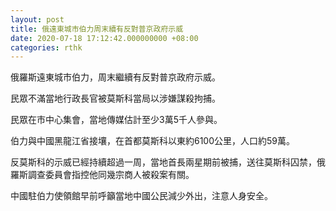 ```yaml
---
layout: post
title: 俄遠東城市伯力周末續有反對普京政府示威
date: 2020-07-18 17:12:42.000000000 +08:00
categories: rthk
---
```


俄羅斯遠東城市伯力，周末繼續有反對普京政府示威。

民眾不滿當地行政長官被莫斯科當局以涉嫌謀殺拘捕。

民眾在市中心集會，當地傳媒估計至少3萬5千人參與。

伯力與中國黑龍江省接壤，在首都莫斯科以東約6100公里，人口約59萬。

反莫斯科的示威已經持續超過一周，當地首長兩星期前被捕，送往莫斯科囚禁，俄羅斯調查委員會指控他同幾宗商人被殺案有關。

中國駐伯力使領館早前呼籲當地中國公民減少外出，注意人身安全。
